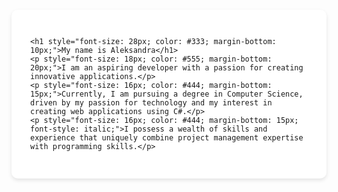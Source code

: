 <div style="max-width: 800px; margin: 100px auto; background-color: #fff; padding: 30px; border-radius: 10px; box-shadow: 0 3px 6px rgba(0, 0, 0, 0.1);">

    <h1 style="font-size: 28px; color: #333; margin-bottom: 10px;">My name is Aleksandra</h1>
    <p style="font-size: 18px; color: #555; margin-bottom: 20px;">I am an aspiring developer with a passion for creating innovative applications.</p>
    <p style="font-size: 16px; color: #444; margin-bottom: 15px;">Currently, I am pursuing a degree in Computer Science, driven by my passion for technology and my interest in creating web applications using C#.</p>
    <p style="font-size: 16px; color: #444; margin-bottom: 15px; font-style: italic;">I possess a wealth of skills and experience that uniquely combine project management expertise with programming skills.</p>
</div>
